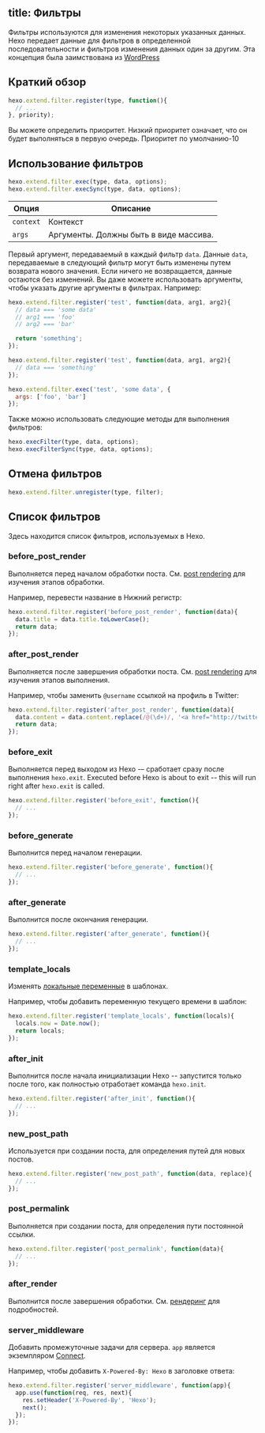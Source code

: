 title: Фильтры
---
Фильтры используются для изменения некоторых указанных данных. Hexo передает данные для фильтров в определенной последовательности и фильтров изменения данных один за другим. Эта концепция была заимствована из [WordPress](http://codex.wordpress.org/Plugin_API#Filters)

## Краткий обзор

``` js
hexo.extend.filter.register(type, function(){
  // ...
}, priority);
```

Вы можете определить приоритет. Низкий приоритет означает, что он будет выполняться в первую очередь. Приоритет по умолчанию-10

## Использование фильтров

``` js
hexo.extend.filter.exec(type, data, options);
hexo.extend.filter.execSync(type, data, options);
```

Опция | Описание
--- | ---
`context` | Контекст
`args` | Аргументы. Должны быть в виде массива.

Первый аргумент, передаваемый в каждый фильтр `data`. Данные `data`, передаваемые в следующий фильтр могут быть изменены путем возврата нового значения. Если ничего не возвращается, данные остаются без изменений. Вы даже можете использовать аргументы, чтобы указать другие аргументы в фильтрах. Например:

``` js
hexo.extend.filter.register('test', function(data, arg1, arg2){
  // data === 'some data'
  // arg1 === 'foo'
  // arg2 === 'bar'

  return 'something';
});

hexo.extend.filter.register('test', function(data, arg1, arg2){
  // data === 'something'
});

hexo.extend.filter.exec('test', 'some data', {
  args: ['foo', 'bar']
});
```

Также можно использовать следующие методы для выполнения фильтров:

``` js
hexo.execFilter(type, data, options);
hexo.execFilterSync(type, data, options);
```

## Отмена фильтров

``` js
hexo.extend.filter.unregister(type, filter);
```

## Список фильтров

Здесь находится список фильтров, используемых в Hexo.

### before_post_render

Выполняется перед началом обработки поста. См. [post rendering](posts.html#Render) для изучения этапов обработки.

Например, перевести название в Нижний регистр:

``` js
hexo.extend.filter.register('before_post_render', function(data){
  data.title = data.title.toLowerCase();
  return data;
});
```

### after_post_render

Выполняется после завершения обработки поста. См. [post rendering](posts.html#Render) для изучения этапов выполнения.

Например, чтобы заменить `@username` ссылкой на профиль в Twitter:

``` js
hexo.extend.filter.register('after_post_render', function(data){
  data.content = data.content.replace(/@(\d+)/, '<a href="http://twitter.com/$1">#$1</a>');
  return data;
});
```

### before_exit

Выполняется перед выходом из Hexo -– сработает сразу после выполнения `hexo.exit`.
Executed before Hexo is about to exit -- this will run right after `hexo.exit` is called.

``` js
hexo.extend.filter.register('before_exit', function(){
  // ...
});
```

### before_generate

Выполнится перед началом генерации.

``` js
hexo.extend.filter.register('before_generate', function(){
  // ...
});
```

### after_generate

Выполнится после окончания генерации.

``` js
hexo.extend.filter.register('after_generate', function(){
  // ...
});
```

### template_locals

Изменять [локальные переменные](../docs/variables.html) в шаблонах.

Например, чтобы добавить переменную текущего времени в шаблон:

``` js
hexo.extend.filter.register('template_locals', function(locals){
  locals.now = Date.now();
  return locals;
});
```

### after_init

Выполнится после начала инициализации Hexo -- запустится только после того, как полностью отработает команда `hexo.init`.

``` js
hexo.extend.filter.register('after_init', function(){
  // ...
});
```

### new_post_path

Используется при создании поста, для определения путей для новых постов.

``` js
hexo.extend.filter.register('new_post_path', function(data, replace){
  // ...
});
```

### post_permalink

Выполняется при создании поста, для определения пути постоянной ссылки.

``` js
hexo.extend.filter.register('post_permalink', function(data){
  // ...
});
```

### after_render

Выполнится после завершения обработки. См. [рендеринг](rendering.html#after_render_Filters) для подробностей.

### server_middleware

Добавить промежуточные задачи для сервера. `app` является экземпляром [Connect].

Например, чтобы добавить `X-Powered-By: Hexo` в заголовке ответа:

``` js
hexo.extend.filter.register('server_middleware', function(app){
  app.use(function(req, res, next){
    res.setHeader('X-Powered-By', 'Hexo');
    next();
  });
});
```

[Connect]: https://github.com/senchalabs/connect
